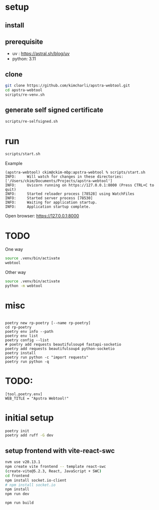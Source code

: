 #


# setup

## install

## prerequisite

- uv : https://astral.sh/blog/uv
- python: 3.11

## clone
```sh
git clone https://github.com/kimcharli/apstra-webtool.git
cd apstra-webtool
scripts/re-venv.sh
```

## generate self signed certificate
```sh
scripts/re-selfsigned.sh
```


# run


```sh
scripts/start.sh
```

Example
```
(apstra-webtool) ckim@ckim-mbp:apstra-webtool % scripts/start.sh
INFO:     Will watch for changes in these directories: ['/Users/ckim/Documents/Projects/apstra-webtool']
INFO:     Uvicorn running on https://127.0.0.1:8000 (Press CTRL+C to quit)
INFO:     Started reloader process [78528] using WatchFiles
INFO:     Started server process [78530]
INFO:     Waiting for application startup.
INFO:     Application startup complete.
```


Open browser: <a href="https://127.0.0.1:8000" target="_blank">https://127.0.0.1:8000</a>



# TODO

One way
```sh
source .venv/bin/activate
webtool
```

Other way
```sh
source .venv/bin/activate
python -m webtool
```


# misc
```

poetry new rp-poetry [--name rp-poetry]
cd rp-poetry
poetry env info --path
poetry env list
poetry config --list
# poetry add requests beautifulsoup4 fastapi-socketio
poetry add requests beautifulsoup4 python-socketio
poetry install
poetry run python -c "import requests"
poetry run python -q

```


# TODO:

```
[tool.poetry.env]
WEB_TITLE = "Apstra Webtool!"
```


# initial setup

```sh
poetry init
poetry add ruff -G dev
```

## setup frontend with vite-react-swc

```sh
nvm use v20.13.1
npm create vite frontend -- template react-swc 
(create-vite@5.2.3, React, JavaScript + SWC)
cd frontend
npm install socket.io-client
# npm install socket.io 
npm install
npm run dev

npm run build
```
